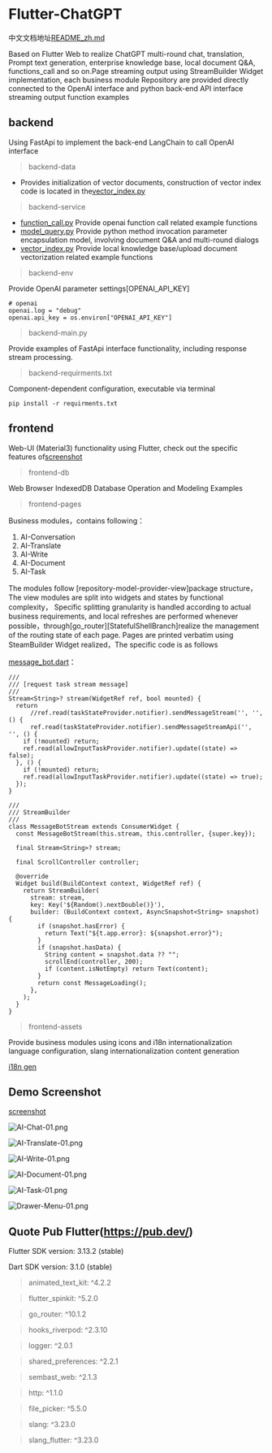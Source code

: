 # Flutter-ChatGPT

中文文档地址[README_zh.md](README_zh.md)

Based on Flutter Web to realize ChatGPT multi-round chat, translation, Prompt text generation,
enterprise knowledge base, local document Q&A, functions_call and so on.Page streaming output using
StreamBuilder Widget implementation, each business module Repository are provided directly connected
to the OpenAI interface and python back-end API interface streaming output function examples

## backend

Using FastApi to implement the back-end LangChain to call OpenAI interface
> backend-data

- Provides initialization of vector documents, construction of vector index code is located in
  the[vector_index.py](backend%2Fservice%2Fvector_index.py)

> backend-service

- [function_call.py](backend%2Fservice%2Ffunction_call.py)
  Provide openai function call related example functions
- [model_query.py](backend%2Fservice%2Fmodel_query.py)
  Provide python method invocation parameter encapsulation model, involving document Q&A and
  multi-round dialogs
- [vector_index.py](backend%2Fservice%2Fvector_index.py)
  Provide local knowledge base/upload document vectorization related example functions

> backend-env

Provide OpenAI parameter settings[OPENAI_API_KEY]

```
# openai
openai.log = "debug"
openai.api_key = os.environ["OPENAI_API_KEY"]
```

> backend-main.py

Provide examples of FastApi interface functionality, including response stream processing.

> backend-requirments.txt

Component-dependent configuration, executable via terminal

```
pip install -r requirments.txt
```

## frontend

Web-UI (Material3) functionality using Flutter, check out the specific features
of[screenshot](screenshot)
> frontend-db

Web Browser IndexedDB Database Operation and Modeling Examples

> frontend-pages

Business modules，contains following：

1. AI-Conversation
2. AI-Translate
3. AI-Write
4. AI-Document
5. AI-Task

The modules follow [repository-model-provider-view]package structure，The view modules are split into
widgets and states by functional complexity，
Specific splitting granularity is handled according to actual business requirements, and local
refreshes are performed whenever possible，through[go_router][StatefulShellBranch]realize the
management of the routing state of each page. Pages are printed verbatim using SteamBuilder
Widget realized，The specific code is as follows

[message_bot.dart](frontend%2Flib%2Fpages%2Fmessage%2Fmessage_bot.dart)：

```
///
/// [request task stream message]
///
Stream<String>? stream(WidgetRef ref, bool mounted) {
  return
      //ref.read(taskStateProvider.notifier).sendMessageStream('', '', () {
      ref.read(taskStateProvider.notifier).sendMessageStreamApi('', '', () {
    if (!mounted) return;
    ref.read(allowInputTaskProvider.notifier).update((state) => false);
  }, () {
    if (!mounted) return;
    ref.read(allowInputTaskProvider.notifier).update((state) => true);
  });
}

///
/// StreamBuilder
///
class MessageBotStream extends ConsumerWidget {
  const MessageBotStream(this.stream, this.controller, {super.key});

  final Stream<String>? stream;

  final ScrollController controller;

  @override
  Widget build(BuildContext context, WidgetRef ref) {
    return StreamBuilder(
      stream: stream,
      key: Key('${Random().nextDouble()}'),
      builder: (BuildContext context, AsyncSnapshot<String> snapshot) {
        if (snapshot.hasError) {
          return Text("${t.app.error}: ${snapshot.error}");
        }
        if (snapshot.hasData) {
          String content = snapshot.data ?? "";
          scrollEnd(controller, 200);
          if (content.isNotEmpty) return Text(content);
        }
        return const MessageLoading();
      },
    );
  }
}
```

> frontend-assets

Provide business modules using icons and i18n internationalization language configuration, slang
internationalization content generation

[i18n gen](frontend%2Flib%2Fgen)

## Demo Screenshot

[screenshot](screenshot)

![AI-Chat-01.png](screenshot%2Fen%2FAI-Chat-01.png)

![AI-Translate-01.png](screenshot%2Fen%2FAI-Translate-01.png)

![AI-Write-01.png](screenshot%2Fen%2FAI-Write-01.png)

![AI-Document-01.png](screenshot%2Fen%2FAI-Document-01.png)

![AI-Task-01.png](screenshot%2Fen%2FAI-Task-01.png)

![Drawer-Menu-01.png](screenshot%2Fen%2FDrawer-Menu-01.png)

## Quote Pub Flutter(https://pub.dev/)

Flutter SDK version: 3.13.2 (stable)

Dart SDK version: 3.1.0 (stable)

> animated_text_kit: ^4.2.2

> flutter_spinkit: ^5.2.0

> go_router: ^10.1.2

> hooks_riverpod: ^2.3.10

> logger: ^2.0.1

> shared_preferences: ^2.2.1

> sembast_web: ^2.1.3

> http: ^1.1.0

> file_picker: ^5.5.0

> slang: ^3.23.0

> slang_flutter: ^3.23.0
